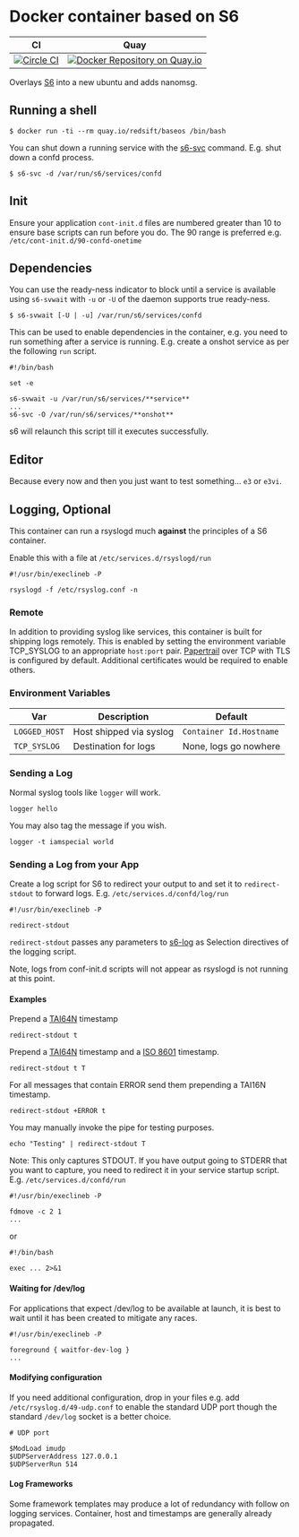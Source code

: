 # Docker container based on S6

| CI | Quay|
|----|-----|
|[![Circle CI](https://circleci.com/gh/Redsift/baseos.svg?style=svg)](https://circleci.com/gh/Redsift/baseos)|[![Docker Repository on Quay.io](https://quay.io/repository/redsift/baseos/status "Docker Repository on Quay.io")](https://quay.io/repository/redsift/baseos)|


Overlays [S6](https://github.com/just-containers/s6-overlay) into a new ubuntu and adds nanomsg.

## Running a shell

	$ docker run -ti --rm quay.io/redsift/baseos /bin/bash
	
You can shut down a running service with the [s6-svc](http://skarnet.org/software/s6/s6-svc.html) command. E.g. shut down a confd process.

	$ s6-svc -d /var/run/s6/services/confd

## Init

Ensure your application `cont-init.d` files are numbered greater than 10 to ensure base scripts can run before you do. The 90 range is preferred e.g. `/etc/cont-init.d/90-confd-onetime`
	
## Dependencies

You can use the ready-ness indicator to block until a service is available using `s6-svwait` with `-u` or `-U` of the daemon supports true ready-ness.

	$ s6-svwait [-U | -u] /var/run/s6/services/confd

This can be used to enable dependencies in the container, e.g. you need to run something after a service is running. E.g. create a onshot service as per the following `run` script.

	#!/bin/bash

	set -e

	s6-svwait -u /var/run/s6/services/**service**
	...
	s6-svc -O /var/run/s6/services/**onshot**

s6 will relaunch this script till it executes successfully.


## Editor

Because every now and then you just want to test something...  `e3` or `e3vi`.	
	
## Logging, Optional

This container can run a rsyslogd much **against** the principles of a S6 container.

Enable this with a file at `/etc/services.d/rsyslogd/run` 

	#!/usr/bin/execlineb -P

	rsyslogd -f /etc/rsyslog.conf -n


### Remote

In addition to providing syslog like services, this container is built for shipping logs remotely. This is enabled by setting the environment variable TCP_SYSLOG to an appropriate `host:port` pair. [Papertrail](https://papertrailapp.com) over TCP with TLS is configured by default. Additional certificates would be required to enable others.

### Environment Variables

|Var|Description|Default|
|---|-----------|-------|
|`LOGGED_HOST`| Host shipped via syslog| `Container Id.Hostname`|
|`TCP_SYSLOG`|Destination for logs|None, logs go nowhere|

### Sending a Log

Normal syslog tools like `logger` will work.

	logger hello

You may also tag the message if you wish.

	logger -t iamspecial world

### Sending a Log from your App

Create a log script for S6 to redirect your output to and set it to `redirect-stdout` to forward logs. E.g. `/etc/services.d/confd/log/run`
	
	#!/usr/bin/execlineb -P

	redirect-stdout

`redirect-stdout` passes any parameters to [s6-log](http://skarnet.org/software/s6/s6-log.html) as Selection directives of the logging script.

Note, logs from conf-init.d scripts will not appear as rsyslogd is not running at this point.

#### Examples

Prepend a [TAI64N](http://skarnet.org/software/skalibs/libstddjb/tai.html) timestamp 

	redirect-stdout t
	
Prepend a [TAI64N](http://skarnet.org/software/skalibs/libstddjb/tai.html) timestamp and a [ISO 8601](http://en.wikipedia.org/wiki/ISO_8601) timestamp.
	
	redirect-stdout t T
	
For all messages that contain ERROR send them prepending a TAI16N timestamp.
	
	redirect-stdout +ERROR t

You may manually invoke the pipe for testing purposes.

	echo "Testing" | redirect-stdout T

Note: This only captures STDOUT. If you have output going to STDERR that you want to capture, you need to redirect it in your service startup script. E.g. `/etc/services.d/confd/run`

	#!/usr/bin/execlineb -P
	
	fdmove -c 2 1
	...

or

	#!/bin/bash
	
	exec ... 2>&1


#### Waiting for /dev/log

For applications that expect /dev/log to be available at launch, it is best to wait until it has been created to mitigate any races.
	
	#!/usr/bin/execlineb -P
	
	foreground { waitfor-dev-log }
	...

#### Modifying configuration

If you need additional configuration, drop in your files e.g. add `/etc/rsyslog.d/49-udp.conf` to enable the standard UDP port though the standard `/dev/log` socket is a better choice.

	# UDP port

	$ModLoad imudp
	$UDPServerAddress 127.0.0.1
	$UDPServerRun 514
	
#### Log Frameworks

Some framework templates may produce a lot of redundancy with follow on logging services. Container, host and timestamps are generally already propagated.


